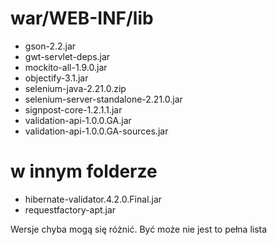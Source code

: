 # war/WEB-INF/lib #

  * gson-2.2.jar
  * gwt-servlet-deps.jar
  * mockito-all-1.9.0.jar
  * objectify-3.1.jar
  * selenium-java-2.21.0.zip
  * selenium-server-standalone-2.21.0.jar
  * signpost-core-1.2.1.1.jar
  * validation-api-1.0.0.GA.jar
  * validation-api-1.0.0.GA-sources.jar


# w innym folderze #
  * hibernate-validator.4.2.0.Final.jar
  * requestfactory-apt.jar



Wersje chyba mogą się różnić. Być może nie jest to pełna lista